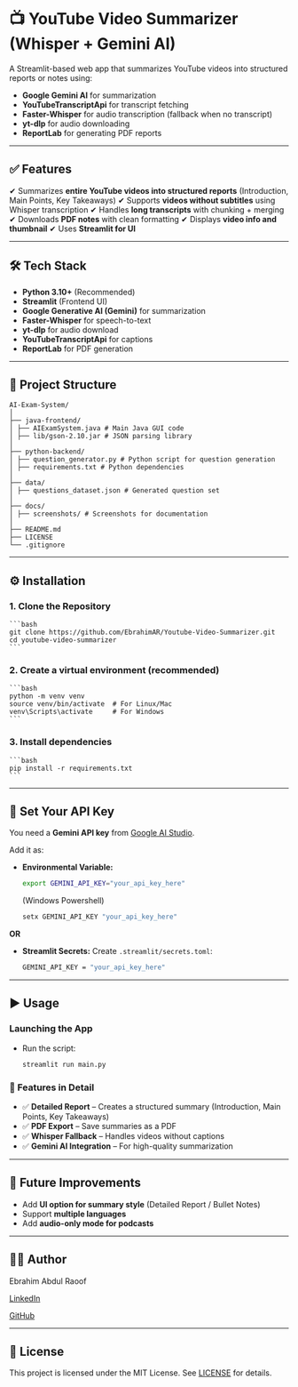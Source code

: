 # 📺 YouTube Video Summarizer (Whisper + Gemini AI)

A Streamlit-based web app that summarizes YouTube videos into structured reports or notes using:
- **Google Gemini AI** for summarization
- **YouTubeTranscriptApi** for transcript fetching
- **Faster-Whisper** for audio transcription (fallback when no transcript)
- **yt-dlp** for audio downloading
- **ReportLab** for generating PDF reports

---

## ✅ Features
✔ Summarizes **entire YouTube videos into structured reports** (Introduction, Main Points, Key Takeaways)
✔ Supports **videos without subtitles** using Whisper transcription
✔ Handles **long transcripts** with chunking + merging
✔ Downloads **PDF notes** with clean formatting
✔ Displays **video info and thumbnail**
✔ Uses **Streamlit for UI**

---

## 🛠 Tech Stack
- **Python 3.10+** (Recommended)
- **Streamlit** (Frontend UI)
- **Google Generative AI (Gemini)** for summarization
- **Faster-Whisper** for speech-to-text
- **yt-dlp** for audio download
- **YouTubeTranscriptApi** for captions
- **ReportLab** for PDF generation

---

## 📂 Project Structure
    AI-Exam-System/
    │
    ├── java-frontend/
    │ ├── AIExamSystem.java # Main Java GUI code
    │ ├── lib/gson-2.10.jar # JSON parsing library
    │
    ├── python-backend/
    │ ├── question_generator.py # Python script for question generation
    │ ├── requirements.txt # Python dependencies
    │
    ├── data/
    │ ├── questions_dataset.json # Generated question set
    │
    ├── docs/
    │ ├── screenshots/ # Screenshots for documentation
    │
    ├── README.md
    ├── LICENSE
    └── .gitignore


---

## ⚙️ Installation

### **1. Clone the Repository**
    ```bash
    git clone https://github.com/EbrahimAR/Youtube-Video-Summarizer.git
    cd youtube-video-summarizer
    ```

### **2. Create a virtual environment (recommended)**
    ```bash
    python -m venv venv
    source venv/bin/activate  # For Linux/Mac
    venv\Scripts\activate     # For Windows
    ```


### **3. Install dependencies**
    ```bash
    pip install -r requirements.txt
    ```
    
---

## 🔑 Set Your API Key

You need a **Gemini API key** from [Google AI Studio](https://aistudio.google.com/).

Add it as:
- **Environmental Variable:**
    ```bash
    export GEMINI_API_KEY="your_api_key_here"
    ```
    (Windows Powershell)
    ```bash
    setx GEMINI_API_KEY "your_api_key_here"
    ```
**OR**
- **Streamlit Secrets:**
    Create `.streamlit/secrets.toml`:
    ```bash
    GEMINI_API_KEY = "your_api_key_here"
    ```

---

## ▶ Usage

### **Launching the App**

  - Run the script:
    ```bash
    streamlit run main.py
    ```


### **📄 Features in Detail**

  - ✅ **Detailed Report** – Creates a structured summary (Introduction, Main Points, Key Takeaways)
  - ✅ **PDF Export** – Save summaries as a PDF
  - ✅ **Whisper Fallback** – Handles videos without captions
  - ✅ **Gemini AI Integration** – For high-quality summarization

---

## 🔮 Future Improvements

- Add **UI option for summary style** (Detailed Report / Bullet Notes)
- Support **multiple languages**
- Add **audio-only mode for podcasts**

---

## 👨‍💻 Author

Ebrahim Abdul Raoof

[LinkedIn](https://www.linkedin.com/in/ebrahim-ar/)

[GitHub](https://github.com/EbrahimAR)

---

## 📜 License

This project is licensed under the MIT License. See [LICENSE]() for details.
#
